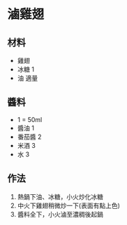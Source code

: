 # 滷雞翅

## 材料

- 雞翅
- 冰糖 1
- 油 適量

## 醬料

- 1 = 50ml
- 醬油 1
- 番茄醬 2
- 米酒 3
- 水 3

## 作法

1. 熱鍋下油、冰糖，小火炒化冰糖
2. 中火下雞翅稍微炒一下(表面有點上色)
3. 醬料全下，小火滷至濃稠後起鍋
